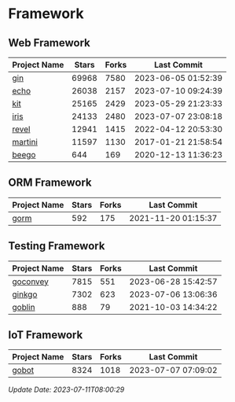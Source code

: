 # Framework

## Web Framework
| Project Name | Stars | Forks | Last Commit |
| ------------ | ----- | ----- | ----------- |
| [gin](https://github.com/gin-gonic/gin) | 69968 | 7580 | 2023-06-05 01:52:39 |
| [echo](https://github.com/labstack/echo) | 26038 | 2157 | 2023-07-10 09:24:39 |
| [kit](https://github.com/go-kit/kit) | 25165 | 2429 | 2023-05-29 21:23:33 |
| [iris](https://github.com/kataras/iris) | 24133 | 2480 | 2023-07-07 23:08:18 |
| [revel](https://github.com/revel/revel) | 12941 | 1415 | 2022-04-12 20:53:30 |
| [martini](https://github.com/go-martini/martini) | 11597 | 1130 | 2017-01-21 21:58:54 |
| [beego](https://github.com/astaxie/beego) | 644 | 169 | 2020-12-13 11:36:23 |

## ORM Framework
| Project Name | Stars | Forks | Last Commit |
| ------------ | ----- | ----- | ----------- |
| [gorm](https://github.com/jinzhu/gorm) | 592 | 175 | 2021-11-20 01:15:37 |

## Testing Framework
| Project Name | Stars | Forks | Last Commit |
| ------------ | ----- | ----- | ----------- |
| [goconvey](https://github.com/smartystreets/goconvey) | 7815 | 551 | 2023-06-28 15:42:57 |
| [ginkgo](https://github.com/onsi/ginkgo) | 7302 | 623 | 2023-07-06 13:06:36 |
| [goblin](https://github.com/franela/goblin) | 888 | 79 | 2021-10-03 14:34:22 |

## IoT Framework
| Project Name | Stars | Forks | Last Commit |
| ------------ | ----- | ----- | ----------- |
| [gobot](https://github.com/hybridgroup/gobot) | 8324 | 1018 | 2023-07-07 07:09:02 |

*Update Date: 2023-07-11T08:00:29*